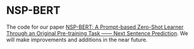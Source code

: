 # NSP-BERT
The code for our paper [NSP-BERT: A Prompt-based Zero-Shot Learner Through an Original Pre-training Task —— Next Sentence Prediction](https://arxiv.org/abs/2109.03564).
We will make improvements and additions in the near future.
